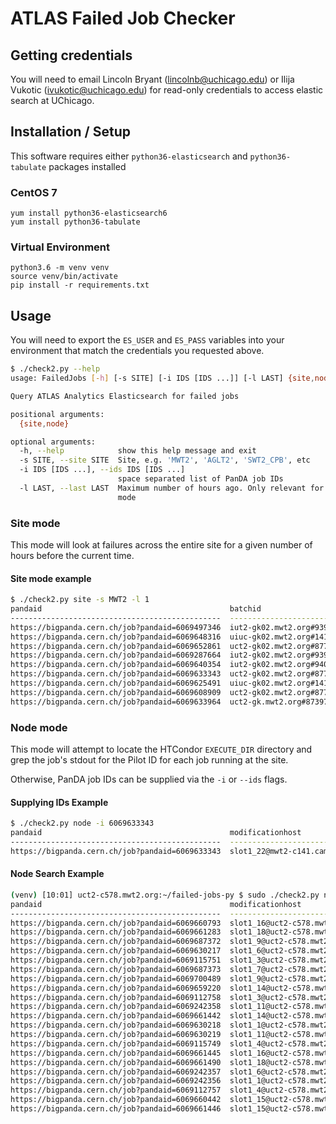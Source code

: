 # ATLAS Failed Job Checker

## Getting credentials
You will need to email Lincoln Bryant (lincolnb@uchicago.edu) or Ilija Vukotic
(ivukotic@uchicago.edu) for read-only credentials to access elastic search at
UChicago.

## Installation / Setup
This software requires either `python36-elasticsearch` and `python36-tabulate` packages installed 
### CentOS 7 
```
yum install python36-elasticsearch6
yum install python36-tabulate
```

### Virtual Environment
```
python3.6 -m venv venv
source venv/bin/activate
pip install -r requirements.txt
```

## Usage

You will need to export the `ES_USER` and `ES_PASS` variables into your
environment that match the credentials you requested above.

```bash
$ ./check2.py --help
usage: FailedJobs [-h] [-s SITE] [-i IDS [IDS ...]] [-l LAST] {site,node}

Query ATLAS Analytics Elasticsearch for failed jobs

positional arguments:
  {site,node}

optional arguments:
  -h, --help            show this help message and exit
  -s SITE, --site SITE  Site, e.g. 'MWT2', 'AGLT2', 'SWT2_CPB', etc
  -i IDS [IDS ...], --ids IDS [IDS ...]
                        space separated list of PanDA job IDs
  -l LAST, --last LAST  Maximum number of hours ago. Only relevant for 'site'
                        mode
```

### Site mode
This mode will look at failures across the entire site for a given number of
hours before the current time.

#### Site mode example
```bash
$ ./check2.py site -s MWT2 -l 1
pandaid                                          batchid                                  modificationhost                                 piloterrorcode
-----------------------------------------------  ---------------------------------------  ---------------------------------------------  ----------------
https://bigpanda.cern.ch/job?pandaid=6069497346  iut2-gk02.mwt2.org#9398499.0#1704436223  slot1_24@iut2-c396.iu.edu                                     0
https://bigpanda.cern.ch/job?pandaid=6069648316  uiuc-gk02.mwt2.org#1418461.0#1704446683  slot1_7@uct2-c654.mwt2.org                                 1305
https://bigpanda.cern.ch/job?pandaid=6069652861  uct2-gk02.mwt2.org#8772333.0#1704447294  slot1_3@cit2-c071.mwt2.org                                 1305
https://bigpanda.cern.ch/job?pandaid=6069287664  iut2-gk02.mwt2.org#9395973.0#1704414228  slot1_11@iut2-c307.iu.edu                                     0
https://bigpanda.cern.ch/job?pandaid=6069640354  iut2-gk02.mwt2.org#9400250.0#1704445812  slot1_30@mwt2-c201.campuscluster.illinois.edu              1305
https://bigpanda.cern.ch/job?pandaid=6069633343  uct2-gk02.mwt2.org#8771860.0#1704445805  slot1_22@mwt2-c141.campuscluster.illinois.edu              1305
https://bigpanda.cern.ch/job?pandaid=6069625491  uiuc-gk02.mwt2.org#1418224.0#1704444378  slot1_27@iut2-c340.iu.edu                                  1305
https://bigpanda.cern.ch/job?pandaid=6069608909  uct2-gk02.mwt2.org#8771359.0#1704441618  slot1_17@uct2-c507.mwt2.org                                1305
https://bigpanda.cern.ch/job?pandaid=6069633964  uct2-gk.mwt2.org#8739758.0#1704434949    slot1_1@uct2-c576.mwt2.org                                 1098
```

### Node mode
This mode will attempt to locate the HTCondor `EXECUTE_DIR` directory and grep
the job's stdout for the Pilot ID for each job running at the site.

Otherwise, PanDA job IDs can be supplied via the `-i` or `--ids` flags. 

#### Supplying IDs Example
```bash
$ ./check2.py node -i 6069633343
pandaid                                          modificationhost                                 piloterrorcode  jobstatus
-----------------------------------------------  ---------------------------------------------  ----------------  -----------
https://bigpanda.cern.ch/job?pandaid=6069633343  slot1_22@mwt2-c141.campuscluster.illinois.edu              1305  failed
```

#### Node Search Example
```bash
(venv) [10:01] uct2-c578.mwt2.org:~/failed-jobs-py $ sudo ./check2.py node
pandaid                                          modificationhost               piloterrorcode  jobstatus
-----------------------------------------------  ---------------------------  ----------------  -----------
https://bigpanda.cern.ch/job?pandaid=6069660793  slot1_16@uct2-c578.mwt2.org              1098  failed
https://bigpanda.cern.ch/job?pandaid=6069661283  slot1_18@uct2-c578.mwt2.org              1305  failed
https://bigpanda.cern.ch/job?pandaid=6069687372  slot1_9@uct2-c578.mwt2.org               1305  failed
https://bigpanda.cern.ch/job?pandaid=6069630217  slot1_6@uct2-c578.mwt2.org                  0  failed
https://bigpanda.cern.ch/job?pandaid=6069115751  slot1_3@uct2-c578.mwt2.org                  0  failed
https://bigpanda.cern.ch/job?pandaid=6069687373  slot1_7@uct2-c578.mwt2.org                  0  failed
https://bigpanda.cern.ch/job?pandaid=6069700489  slot1_9@uct2-c578.mwt2.org                  0  failed
https://bigpanda.cern.ch/job?pandaid=6069659220  slot1_14@uct2-c578.mwt2.org              1098  failed
https://bigpanda.cern.ch/job?pandaid=6069112758  slot1_3@uct2-c578.mwt2.org               1305  failed
https://bigpanda.cern.ch/job?pandaid=6069242358  slot1_11@uct2-c578.mwt2.org              1098  failed
https://bigpanda.cern.ch/job?pandaid=6069661442  slot1_14@uct2-c578.mwt2.org                 0  failed
https://bigpanda.cern.ch/job?pandaid=6069630218  slot1_1@uct2-c578.mwt2.org                  0  failed
https://bigpanda.cern.ch/job?pandaid=6069630219  slot1_11@uct2-c578.mwt2.org                 0  failed
https://bigpanda.cern.ch/job?pandaid=6069115749  slot1_4@uct2-c578.mwt2.org                  0  failed
https://bigpanda.cern.ch/job?pandaid=6069661445  slot1_16@uct2-c578.mwt2.org                 0  failed
https://bigpanda.cern.ch/job?pandaid=6069661490  slot1_18@uct2-c578.mwt2.org                 0  failed
https://bigpanda.cern.ch/job?pandaid=6069242357  slot1_6@uct2-c578.mwt2.org               1098  failed
https://bigpanda.cern.ch/job?pandaid=6069242356  slot1_1@uct2-c578.mwt2.org               1098  failed
https://bigpanda.cern.ch/job?pandaid=6069112757  slot1_4@uct2-c578.mwt2.org               1305  failed
https://bigpanda.cern.ch/job?pandaid=6069660442  slot1_15@uct2-c578.mwt2.org              1098  failed
https://bigpanda.cern.ch/job?pandaid=6069661446  slot1_15@uct2-c578.mwt2.org                 0  failed
```
